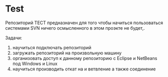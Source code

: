 Test
====
Репозиторий ТЕСТ предназначен для того чтобы начиться пользоваться системами SVN
ничего осмысленного в этом проэкте не будет,.

Задачи:
1) научиться подключать репозиторий
2) загружать репозиторий на произвольную машину
3) организовать доступ к данному репозиторию с Eclipse и NetBeans под Windows и Linux
4) научиться производить откат на и ветвление а также соединение
